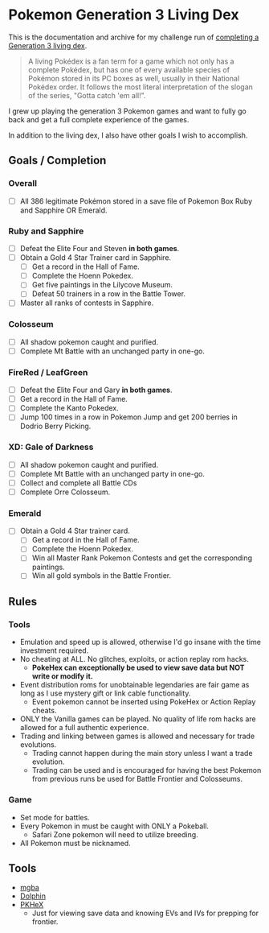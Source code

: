 # Pokemon Generation 3 Living Dex

This is the documentation and archive for my challenge run of [completing a Generation 3 living dex](https://bulbapedia.bulbagarden.net/wiki/Living_Pok%C3%A9dex).

> A living Pokédex is a fan term for a game which not only has a complete Pokédex, but has one of every available species of Pokémon stored in its PC boxes as well, usually in their National Pokédex order. It follows the most literal interpretation of the slogan of the series, "Gotta catch 'em all!".

I grew up playing the generation 3 Pokemon games and want to fully go back and get a full complete experience of the games.

In addition to the living dex, I also have other goals I wish to accomplish.

## Goals / Completion

### Overall

- [ ] All 386 legitimate Pokémon stored in a save file of Pokemon Box Ruby and Sapphire OR Emerald.

### Ruby and Sapphire

- [ ] Defeat the Elite Four and Steven **in both games**.
- [ ] Obtain a Gold 4 Star Trainer card in Sapphire.
    - [ ] Get a record in the Hall of Fame.
    - [ ] Complete the Hoenn Pokedex.
    - [ ] Get five paintings in the Lilycove Museum.
    - [ ] Defeat 50 trainers in a row in the Battle Tower.
- [ ] Master all ranks of contests in Sapphire.

### Colosseum
 
- [ ] All shadow pokemon caught and purified.
- [ ] Complete Mt Battle with an unchanged party in one-go.

### FireRed / LeafGreen

- [ ] Defeat the Elite Four and Gary **in both games**.
- [ ] Get a record in the Hall of Fame.
- [ ] Complete the Kanto Pokedex.
- [ ] Jump 100 times in a row in Pokemon Jump and get 200 berries in Dodrio Berry Picking.

### XD: Gale of Darkness

- [ ] All shadow pokemon caught and purified.
- [ ] Complete Mt Battle with an unchanged party in one-go.
- [ ] Collect and complete all Battle CDs
- [ ] Complete Orre Colosseum.

### Emerald

- [ ] Obtain a Gold 4 Star trainer card.
     - [ ] Get a record in the Hall of Fame.
     - [ ] Complete the Hoenn Pokedex.
     - [ ] Win all Master Rank Pokemon Contests and get the corresponding paintings.
     - [ ] Win all gold symbols in the Battle Frontier.

## Rules

### Tools

- Emulation and speed up is allowed, otherwise I'd go insane with the time investment required.
- No cheating at ALL. No glitches, exploits, or action replay rom hacks.
    - **PokeHex can exceptionally be used to view save data but NOT write or modify it.**
- Event distribution roms for unobtainable legendaries are fair game as long as I use mystery gift or link cable functionality.
    - Event pokemon cannot be inserted using PokeHex or Action Replay cheats.
- ONLY the Vanilla games can be played. No quality of life rom hacks are allowed for a full authentic experience.
- Trading and linking between games is allowed and necessary for trade evolutions.
    - Trading cannot happen during the main story unless I want a trade evolution.
    - Trading can be used and is encouraged for having the best Pokemon from previous runs be used for Battle Frontier and Colosseums.

### Game

- Set mode for battles.
- Every Pokemon in must be caught with ONLY a Pokeball.
    - Safari Zone pokemon will need to utilize breeding.
- All Pokemon must be nicknamed.

## Tools

- [mgba](https://mgba.io/) 
- [Dolphin](https://dolphin-emu.org/)
- [PKHeX](https://projectpokemon.org/home/files/file/1-pkhex/)
    - Just for viewing save data and knowing EVs and IVs for prepping for frontier.

